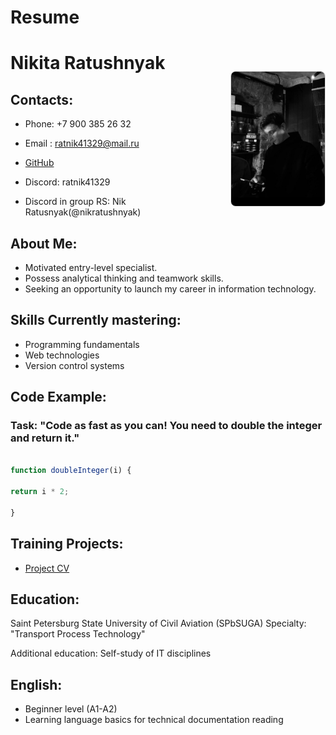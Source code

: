 # Resume 
# Nikita Ratushnyak <img src="./img/foto_resume.jpg" alt="Nikita Ratushnyak" width="150" style="vertical-align: top; float: right; margin-left: 15px; margin-top: 30px; border-radius: 8px; border: 1px solid #ddd;"/>

## Contacts:

* Phone: +7 900 385 26 32

* Email : ratnik41329@mail.ru

* [GitHub](https://github.com/NikRatushnyak "GitHub Nikita Ratushnyak")

* Discord: ratnik41329

* Discord in group RS: Nik Ratusnyak(@nikratushnyak)  

## About Me:

* Motivated entry-level specialist.
* Possess analytical thinking and teamwork skills.
* Seeking an opportunity to launch my career in information technology.
 
## Skills Currently mastering:

-  Programming fundamentals
- Web technologies
- Version control systems

## Code Example:

### Task: "Code as fast as you can! You need to double the integer and return it."
``` javascript

function doubleInteger(i) {

return i * 2;

}
```
## Training Projects:

- [Project CV](https://NikRatushnyak.github.io/rsschool-cv/cv "This is my first project")

## Education:

 Saint Petersburg State University of Civil Aviation (SPbSUGA)
 Specialty: "Transport Process Technology"
 
 Additional education:
 Self-study of IT disciplines

## English:

* Beginner level (A1-A2)
* Learning language basics for technical documentation reading

